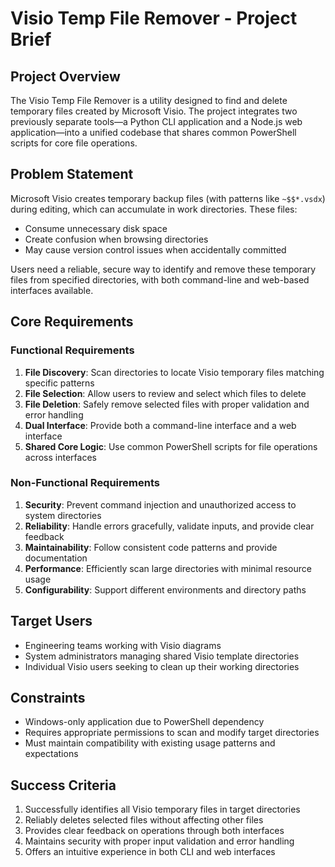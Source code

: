 # Visio Temp File Remover - Project Brief

## Project Overview
The Visio Temp File Remover is a utility designed to find and delete temporary files created by Microsoft Visio. The project integrates two previously separate tools—a Python CLI application and a Node.js web application—into a unified codebase that shares common PowerShell scripts for core file operations.

## Problem Statement
Microsoft Visio creates temporary backup files (with patterns like `~$$*.vsdx`) during editing, which can accumulate in work directories. These files:
- Consume unnecessary disk space
- Create confusion when browsing directories
- May cause version control issues when accidentally committed

Users need a reliable, secure way to identify and remove these temporary files from specified directories, with both command-line and web-based interfaces available.

## Core Requirements

### Functional Requirements
1. **File Discovery**: Scan directories to locate Visio temporary files matching specific patterns
2. **File Selection**: Allow users to review and select which files to delete
3. **File Deletion**: Safely remove selected files with proper validation and error handling
4. **Dual Interface**: Provide both a command-line interface and a web interface
5. **Shared Core Logic**: Use common PowerShell scripts for file operations across interfaces

### Non-Functional Requirements
1. **Security**: Prevent command injection and unauthorized access to system directories
2. **Reliability**: Handle errors gracefully, validate inputs, and provide clear feedback
3. **Maintainability**: Follow consistent code patterns and provide documentation
4. **Performance**: Efficiently scan large directories with minimal resource usage
5. **Configurability**: Support different environments and directory paths

## Target Users
- Engineering teams working with Visio diagrams
- System administrators managing shared Visio template directories
- Individual Visio users seeking to clean up their working directories

## Constraints
- Windows-only application due to PowerShell dependency
- Requires appropriate permissions to scan and modify target directories
- Must maintain compatibility with existing usage patterns and expectations

## Success Criteria
1. Successfully identifies all Visio temporary files in target directories
2. Reliably deletes selected files without affecting other files
3. Provides clear feedback on operations through both interfaces
4. Maintains security with proper input validation and error handling
5. Offers an intuitive experience in both CLI and web interfaces 